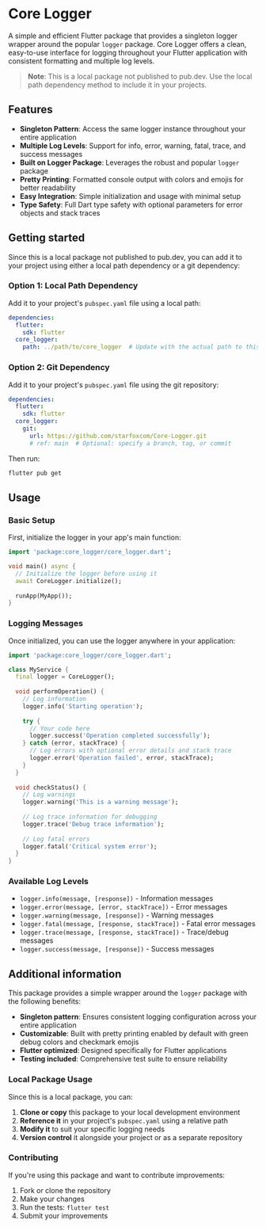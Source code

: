 # Core Logger

A simple and efficient Flutter package that provides a singleton logger wrapper around the popular `logger` package. Core Logger offers a clean, easy-to-use interface for logging throughout your Flutter application with consistent formatting and multiple log levels.

> **Note**: This is a local package not published to pub.dev. Use the local path dependency method to include it in your projects.

## Features

- **Singleton Pattern**: Access the same logger instance throughout your entire application
- **Multiple Log Levels**: Support for info, error, warning, fatal, trace, and success messages
- **Built on Logger Package**: Leverages the robust and popular `logger` package
- **Pretty Printing**: Formatted console output with colors and emojis for better readability
- **Easy Integration**: Simple initialization and usage with minimal setup
- **Type Safety**: Full Dart type safety with optional parameters for error objects and stack traces

## Getting started

Since this is a local package not published to pub.dev, you can add it to your project using either a local path dependency or a git dependency:

### Option 1: Local Path Dependency

Add it to your project's `pubspec.yaml` file using a local path:

```yaml
dependencies:
  flutter:
    sdk: flutter
  core_logger:
    path: ../path/to/core_logger  # Update with the actual path to this package
```

### Option 2: Git Dependency

Add it to your project's `pubspec.yaml` file using the git repository:

```yaml
dependencies:
  flutter:
    sdk: flutter
  core_logger:
    git:
      url: https://github.com/starfoxcom/Core-Logger.git
      # ref: main  # Optional: specify a branch, tag, or commit
```

Then run:

```bash
flutter pub get
```

## Usage

### Basic Setup

First, initialize the logger in your app's main function:

```dart
import 'package:core_logger/core_logger.dart';

void main() async {
  // Initialize the logger before using it
  await CoreLogger.initialize();
  
  runApp(MyApp());
}
```

### Logging Messages

Once initialized, you can use the logger anywhere in your application:

```dart
import 'package:core_logger/core_logger.dart';

class MyService {
  final logger = CoreLogger();
  
  void performOperation() {
    // Log information
    logger.info('Starting operation');
    
    try {
      // Your code here
      logger.success('Operation completed successfully');
    } catch (error, stackTrace) {
      // Log errors with optional error details and stack trace
      logger.error('Operation failed', error, stackTrace);
    }
  }
  
  void checkStatus() {
    // Log warnings
    logger.warning('This is a warning message');
    
    // Log trace information for debugging
    logger.trace('Debug trace information');
    
    // Log fatal errors
    logger.fatal('Critical system error');
  }
}
```

### Available Log Levels

- `logger.info(message, [response])` - Information messages
- `logger.error(message, [error, stackTrace])` - Error messages
- `logger.warning(message, [response])` - Warning messages
- `logger.fatal(message, [response, stackTrace])` - Fatal error messages
- `logger.trace(message, [response, stackTrace])` - Trace/debug messages
- `logger.success(message, [response])` - Success messages

## Additional information

This package provides a simple wrapper around the `logger` package with the following benefits:

- **Singleton pattern**: Ensures consistent logging configuration across your entire application
- **Customizable**: Built with pretty printing enabled by default with green debug colors and checkmark emojis
- **Flutter optimized**: Designed specifically for Flutter applications
- **Testing included**: Comprehensive test suite to ensure reliability

### Local Package Usage

Since this is a local package, you can:

1. **Clone or copy** this package to your local development environment
2. **Reference it** in your project's `pubspec.yaml` using a relative path
3. **Modify it** to suit your specific logging needs
4. **Version control** it alongside your project or as a separate repository

### Contributing

If you're using this package and want to contribute improvements:

1. Fork or clone the repository
2. Make your changes
3. Run the tests: `flutter test`
4. Submit your improvements
